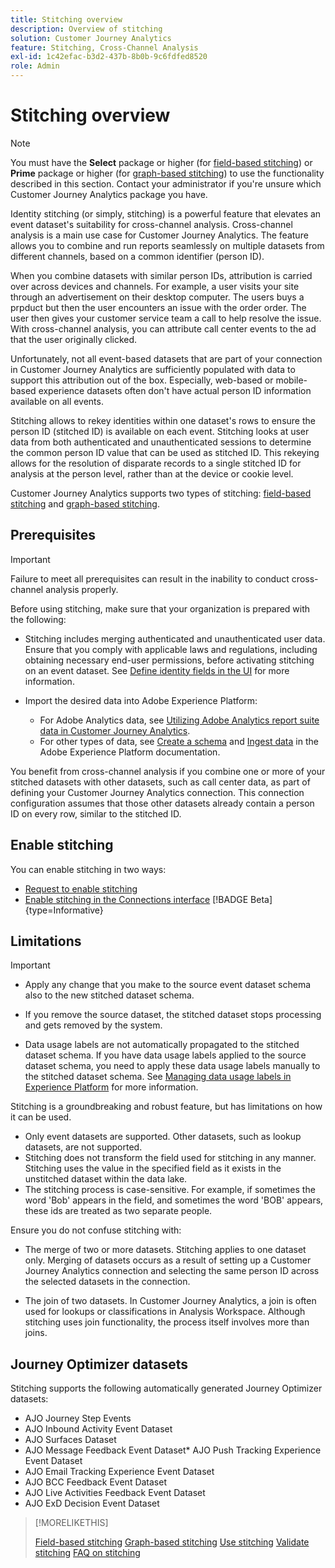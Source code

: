 ```yaml
---
title: Stitching overview
description: Overview of stitching
solution: Customer Journey Analytics
feature: Stitching, Cross-Channel Analysis
exl-id: 1c42efac-b3d2-437b-8b0b-9c6fdfed8520
role: Admin
---
```

# Stitching overview

>[!NOTE]
>
>You must have the **Select** package or higher (for [field-based stitching](fbs.md)) or **Prime** package or higher (for [graph-based stitching](gbs.md)) to use the functionality described in this section. Contact your administrator if you're unsure which Customer Journey Analytics package you have.

Identity stitching (or simply, stitching) is a powerful feature that elevates an event dataset's suitability for cross-channel analysis. Cross-channel analysis is a main use case for Customer Journey Analytics. The feature allows you to combine and run reports seamlessly on multiple datasets from different channels, based on a common identifier (person ID).

When you combine datasets with similar person IDs, attribution is carried over across devices and channels. For example, a user visits your site through an advertisement on their desktop computer. The users buys a prpduct but then the user encounters an issue with the order order. The user then gives your customer service team a call to help resolve the issue. With cross-channel analysis, you can attribute call center events to the ad that the user originally clicked.

Unfortunately, not all event-based datasets that are part of your connection in Customer Journey Analytics are sufficiently populated with data to support this attribution out of the box. Especially, web-based or mobile-based experience datasets often don't have actual person ID information available on all events.

Stitching allows to rekey identities within one dataset's rows to ensure the person ID (stitched ID) is available on each event. Stitching looks at user data from both authenticated and unauthenticated sessions to determine the common person ID value that can be used as stitched ID. This rekeying allows for the resolution of disparate records to a single stitched ID for analysis at the person level, rather than at the device or cookie level.

Customer Journey Analytics supports two types of stitching: [field-based stitching](fbs.md) and [graph-based stitching](gbs.md).

## Prerequisites

>[!IMPORTANT]
>
>Failure to meet all prerequisites can result in the inability to conduct cross-channel analysis properly.

Before using stitching, make sure that your organization is prepared with the following:

- Stitching includes merging authenticated and unauthenticated user data. Ensure that you comply with applicable laws and regulations, including obtaining necessary end-user permissions, before activating stitching on an event dataset. See [Define identity fields in the UI](https://experienceleague.adobe.com/en/docs/experience-platform/xdm/ui/fields/identity) for more information.

- Import the desired data into Adobe Experience Platform:
  
  - For Adobe Analytics data, see [Utilizing Adobe Analytics report suite data in Customer Journey Analytics](/help/getting-started/aa-vs-cja/aa-data-in-cja.md). 
  - For other types of data, see [Create a schema](https://experienceleague.adobe.com/en/docs/experience-platform/xdm/tutorials/create-schema-ui) and [Ingest data](https://experienceleague.adobe.com/en/docs/experience-platform/ingestion/home) in the Adobe Experience Platform documentation.

You benefit from cross-channel analysis if you combine one or more of your stitched datasets with other datasets, such as call center data, as part of defining your Customer Journey Analytics connection. This connection configuration assumes that those other datasets already contain a person ID on every row, similar to the stitched ID.

## Enable stitching

You can enable stitching in two ways:

- [Request to enable stitching](/help/stitching/use-stitching.md)
- [Enable stitching in the Connections interface](/help/stitching/use-stitching-ui.md) [!BADGE Beta]{type=Informative}

## Limitations

>[!IMPORTANT]
>
>
>- Apply any change that you make to the source event dataset schema also to the new stitched dataset schema.
>
>- If you remove the source dataset, the stitched dataset stops processing and gets removed by the system.
>
>- Data usage labels are not automatically propagated to the stitched dataset schema. If you have data usage labels applied to the source dataset schema, you need to apply these data usage labels manually to the stitched dataset schema. See [Managing data usage labels in Experience Platform](https://experienceleague.adobe.com/en/docs/experience-platform/data-governance/labels/overview) for more information.

Stitching is a groundbreaking and robust feature, but has limitations on how it can be used. 

- Only event datasets are supported. Other datasets, such as lookup datasets, are not supported.
- Stitching does not transform the field used for stitching in any manner. Stitching uses the value in the specified field as it exists in the unstitched dataset within the data lake. 
- The stitching process is case-sensitive. For example, if sometimes the word 'Bob' appears in the field, and sometimes the word 'BOB' appears, these ids are treated as two separate people.

Ensure you do not confuse stitching with:

- The merge of two or more datasets. Stitching applies to one dataset only. Merging of datasets occurs as a result of setting up a Customer Journey Analytics connection and selecting the same person ID across the selected datasets in the connection.

- The join of two datasets. In Customer Journey Analytics, a join is often used for lookups or classifications in Analysis Workspace. Although stitching uses join functionality, the process itself involves more than joins.


## Journey Optimizer datasets

Stitching supports the following automatically generated Journey Optimizer datasets:

- AJO Journey Step Events
- AJO Inbound Activity Event Dataset
- AJO Surfaces Dataset
- AJO Message Feedback Event Dataset* AJO Push Tracking Experience Event Dataset
- AJO Email Tracking Experience Event Dataset
- AJO BCC Feedback Event Dataset
- AJO Live Activities Feedback Event Dataset
- AJO ExD Decision Event Dataset

>[!MORELIKETHIS]
>
>[Field-based stitching](fbs.md)
>[Graph-based stitching](gbs.md)
>[Use stitching](use-stitching.md)
>[Validate stitching](validate.md)
>[FAQ on stitching](faq.md)

